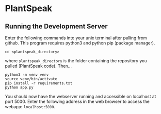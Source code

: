 # PlantSpeak
## Running the Development Server
Enter the following commands into your unix terminal after pulling from github. This program requires python3 and python pip (package manager).

    cd <plantspeak_directory>

where ``plantspeak_directory`` is the folder containing the repository you pulled (PlantSpeak code). Then...

    python3 -m venv venv
    source venv/bin/activate
    pip install -r requirements.txt
    python app.py

You should now have the webserver running and accessible on localhost at port 5000.
Enter the following address in the web browser to access the webapp: ``localhost:5000``.